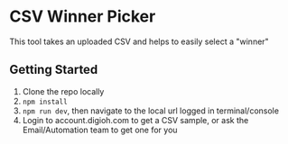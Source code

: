 # CSV Winner Picker
This tool takes an uploaded CSV and helps to easily select a "winner"

## Getting Started
1. Clone the repo locally
2. `npm install`
3. `npm run dev`, then navigate to the local url logged in terminal/console
4. Login to account.digioh.com to get a CSV sample, or ask the Email/Automation team to get one for you